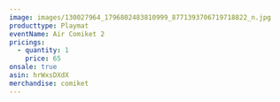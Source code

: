 ```yaml
---
image: images/130027964_1796802483810999_8771393706719718822_n.jpg
producttype: Playmat
eventName: Air Comiket 2
pricings:
  - quantity: 1
    price: 65
onsale: true
asin: hrWxsDXdX
merchandise: comiket
---
```

